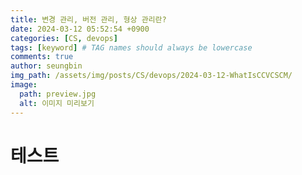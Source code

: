 ```yaml
---
title: 변경 관리, 버전 관리, 형상 관리란?
date: 2024-03-12 05:52:54 +0900
categories: [CS, devops]
tags: [keyword] # TAG names should always be lowercase
comments: true
author: seungbin
img_path: /assets/img/posts/CS/devops/2024-03-12-WhatIsCCVCSCM/
image:
  path: preview.jpg
  alt: 이미지 미리보기
---
```


# 테스트
